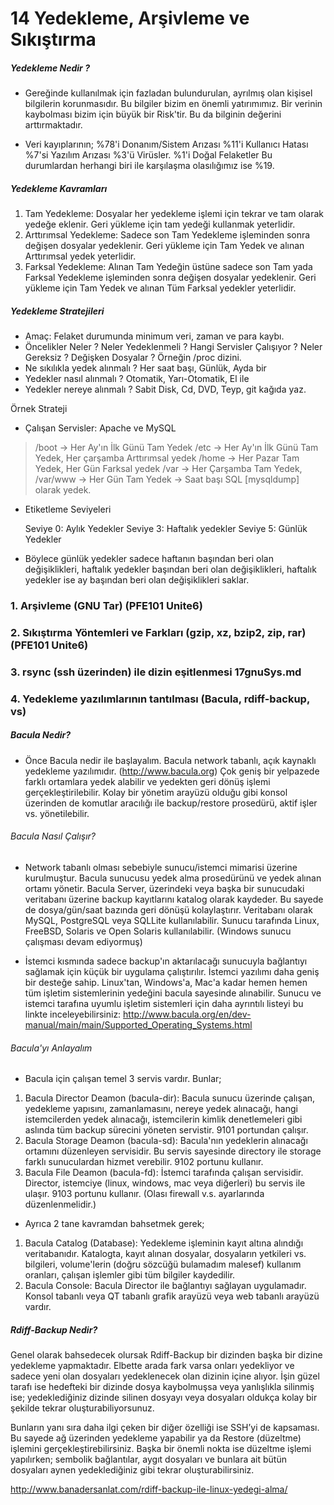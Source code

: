 # 14 Yedekleme, Arşivleme ve Sıkıştırma

##### Yedekleme Nedir ?
- Gereğinde kullanılmak için fazladan bulundurulan, ayrılmış olan kişisel bilgilerin korunmasıdır. Bu bilgiler bizim en önemli yatırımımız. Bir verinin kaybolması bizim için büyük bir Risk'tir. Bu da bilginin değerini arttırmaktadır.

- Veri kayıplarının;
        %78'i Donanım/Sistem Arızası
        %11'i Kullanıcı Hatası
        %7'si Yazılım Arızası
        %3'ü  Virüsler.
        %1'i  Doğal Felaketler
        Bu durumlardan herhangi biri ile karşılaşma olasılığımız ise %19.

##### Yedekleme Kavramları
1. Tam Yedekleme: Dosyalar her yedekleme işlemi için tekrar ve tam olarak yedeğe eklenir. Geri yükleme için tam yedeği kullanmak yeterlidir.
2. Arttırımsal Yedekleme: Sadece son Tam Yedekleme işleminden sonra değişen dosyalar yedeklenir. Geri yükleme için Tam Yedek ve alınan Arttırımsal yedek yeterlidir.
3. Farksal Yedekleme: Alınan Tam Yedeğin üstüne sadece son Tam yada Farksal Yedekleme işleminden sonra değişen dosyalar yedeklenir. Geri yükleme için Tam Yedek ve alınan Tüm Farksal yedekler yeterlidir.

##### Yedekleme Stratejileri
- Amaç: Felaket durumunda minimum veri, zaman ve para kaybı.
- Öncelikler Neler ? Neler Yedeklenmeli ? Hangi Servisler Çalışıyor ? Neler Gereksiz ? Değişken Dosyalar ? Örneğin /proc dizini.
- Ne sıkılıkla yedek alınmalı ? Her saat başı, Günlük, Ayda bir
- Yedekler nasıl alınmalı ? Otomatik, Yarı-Otomatik, El ile
- Yedekler nereye alınmalı ? Sabit Disk, Cd, DVD, Teyp, git kağıda yaz.

Örnek Strateji
- Çalışan Servisler: Apache ve MySQL
> /boot -> Her Ay'ın İlk Günü Tam Yedek
> /etc -> Her Ay'ın İlk Günü Tam Yedek, Her çarşamba Arttırımsal yedek
> /home -> Her Pazar Tam Yedek, Her Gün Farksal yedek
> /var -> Her Çarşamba Tam Yedek, /var/www -> Her Gün Tam Yedek -> Saat başı SQL [mysqldump] olarak yedek.

- Etiketleme Seviyeleri

    Seviye 0: Aylık Yedekler
    Seviye 3: Haftalık yedekler
    Seviye 5: Günlük Yedekler

- Böylece günlük yedekler sadece haftanın başından beri olan değişiklikleri, haftalık yedekler başından beri olan değişiklikleri, haftalık yedekler ise ay başından beri olan değişiklikleri saklar.



### 1. Arşivleme (GNU Tar)                                                 (PFE101 Unite6)
### 2. Sıkıştırma Yöntemleri ve Farkları (gzip, xz, bzip2, zip, rar)       (PFE101 Unite6)
### 3. rsync (ssh üzerinden) ile dizin eşitlenmesi                         17gnuSys.md

### 4. Yedekleme yazılımlarının tantılması (Bacula, rdiff-backup, vs)

##### Bacula Nedir?
- Önce Bacula nedir ile başlayalım. Bacula network tabanlı, açık kaynaklı yedekleme yazılımıdır. (http://www.bacula.org) Çok geniş bir yelpazede farklı ortamlara yedek alabilir ve yedekten geri dönüş işlemi gerçekleştirilebilir. Kolay bir yönetim arayüzü olduğu gibi konsol üzerinden de komutlar aracılığı ile backup/restore prosedürü, aktif işler vs. yönetilebilir.

###### Bacula Nasıl Çalışır?
- Network tabanlı olması sebebiyle sunucu/istemci mimarisi üzerine kurulmuştur. Bacula sunucusu yedek alma prosedürünü ve yedek alınan ortamı yönetir. Bacula Server, üzerindeki veya başka bir sunucudaki veritabanı üzerine backup kayıtlarını katalog olarak kaydeder. Bu sayede de dosya/gün/saat bazında geri dönüşü kolaylaştırır. Veritabanı olarak MySQL, PostgreSQL veya SQLLite kullanılabilir. Sunucu tarafında Linux, FreeBSD, Solaris ve Open Solaris kullanılabilir. (Windows sunucu çalışması devam ediyormuş)

- İstemci kısmında sadece backup'ın aktarılacağı sunucuyla bağlantıyı sağlamak için küçük bir uygulama çalıştırılır. İstemci yazılımı daha geniş bir desteğe sahip. Linux'tan, Windows'a, Mac'a kadar hemen hemen tüm işletim sistemlerinin yedeğini bacula sayesinde alınabilir. Sunucu ve istemci tarafına uyumlu işletim sistemleri için daha ayrıntılı listeyi bu linkte inceleyebilirsiniz: http://www.bacula.org/en/dev-manual/main/main/Supported_Operating_Systems.html

###### Bacula'yı Anlayalım
- Bacula için çalışan temel 3 servis vardır. Bunlar;
1. Bacula Director Deamon (bacula-dir): Bacula sunucu üzerinde çalışan, yedekleme yapısını, zamanlamasını, nereye yedek alınacağı, hangi istemcilerden yedek alınacağı, istemcilerin kimlik denetlemeleri gibi aslında tüm backup sürecini yöneten servistir. 9101 portundan çalışır.
2. Bacula Storage Deamon (bacula-sd): Bacula'nın yedeklerin alınacağı ortamını düzenleyen servisidir. Bu servis sayesinde directory ile storage farklı sunuculardan hizmet verebilir. 9102 portunu kullanır.
3. Bacula File Deamon (bacula-fd): İstemci tarafında çalışan servisidir. Director, istemciye (linux, windows, mac veya diğerleri) bu servis ile ulaşır. 9103 portunu kullanır. (Olası firewall v.s. ayarlarında düzenlenmelidir.)

- Ayrıca 2 tane kavramdan bahsetmek gerek;
1. Bacula Catalog (Database): Yedekleme işleminin kayıt altına alındığı veritabanıdır. Katalogta, kayıt alınan dosyalar, dosyaların yetkileri vs. bilgileri, volume'lerin (doğru sözcüğü bulamadım malesef) kullanım oranları, çalışan işlemler gibi tüm bilgiler kaydedilir.
2. Bacula Console: Bacula Director ile bağlantıyı sağlayan uygulamadır. Konsol tabanlı veya QT tabanlı grafik arayüzü veya web tabanlı arayüzü vardır.

##### Rdiff-Backup Nedir?

Genel olarak bahsedecek olursak Rdiff-Backup bir dizinden başka bir dizine yedekleme yapmaktadır. Elbette arada fark varsa onları yedekliyor ve sadece yeni olan dosyaları yedeklenecek olan dizinin içine alıyor. İşin güzel tarafı ise hedefteki bir dizinde dosya kaybolmuşsa veya yanlışlıkla silinmiş ise; yedeklediğiniz dizinde silinen dosyayı veya dosyaları oldukça kolay bir şekilde tekrar oluşturabiliyorsunuz.

Bunların yanı sıra daha ilgi çeken bir diğer özelliği ise SSH’yi de kapsaması. Bu sayede ağ üzerinden yedekleme yapabilir ya da Restore (düzeltme) işlemini gerçekleştirebilirsiniz. Başka bir önemli nokta ise düzeltme işlemi yapılırken; sembolik bağlantılar, aygıt dosyaları ve bunlara ait bütün dosyaları aynen yedeklediğiniz gibi tekrar oluşturabilirsiniz.

http://www.banadersanlat.com/rdiff-backup-ile-linux-yedegi-alma/